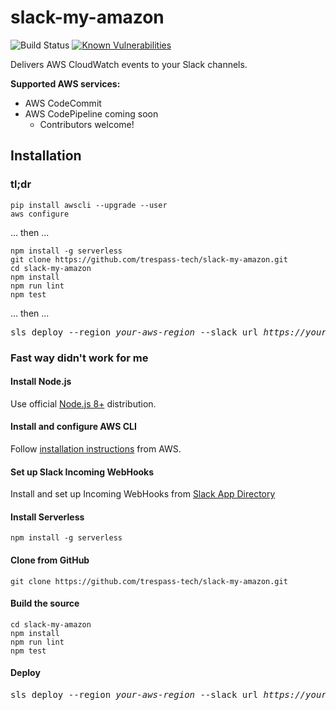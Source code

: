 # slack-my-amazon
![Build Status](https://codebuild.us-east-1.amazonaws.com/badges?uuid=eyJlbmNyeXB0ZWREYXRhIjoibUl6TE1IUG1qKzRQTTloV3psVEdaQWU4alpGS2R1enBOT21OcGxMSzAyaFAzby9oMGpLWE1aZ3dzd25EUldWaEdOa3pLQVdFSVpKSXVTV0Vib3d2S1FrPSIsIml2UGFyYW1ldGVyU3BlYyI6IlNwL2dyNmhWMlhZTVhJUG4iLCJtYXRlcmlhbFNldFNlcmlhbCI6MX0%3D&branch=master)
[![Known Vulnerabilities](https://snyk.io/test/github/trespass-tech/slack-my-amazon/badge.svg)](https://snyk.io/test/github/trespass-tech/slack-my-amazon)

Delivers AWS CloudWatch events to your Slack channels.

**Supported AWS services:**
- AWS CodeCommit
- AWS CodePipeline coming soon
  - Contributors welcome!

## Installation
### tl;dr
```
pip install awscli --upgrade --user
aws configure
```
... then ...
```
npm install -g serverless
git clone https://github.com/trespass-tech/slack-my-amazon.git
cd slack-my-amazon
npm install
npm run lint
npm test
```
... then ...
<pre>sls deploy --region <i>your-aws-region</i> --slack_url <i>https://your-slack-webhooks-url</i></pre>

### Fast way didn't work for me

#### Install Node.js
Use official [Node.js 8+](https://nodejs.org/) distribution.
#### Install and configure AWS CLI
Follow [installation instructions](https://docs.aws.amazon.com/cli/latest/userguide/installing.html) from AWS.

#### Set up Slack Incoming WebHooks
Install and set up Incoming WebHooks from [Slack App Directory](https://slack.com/apps/A0F7XDUAZ-incoming-webhooks)

#### Install Serverless
```
npm install -g serverless
```

#### Clone from GitHub
```
git clone https://github.com/trespass-tech/slack-my-amazon.git
```

#### Build the source
```
cd slack-my-amazon
npm install
npm run lint
npm test
```

#### Deploy
<pre>sls deploy --region <i>your-aws-region</i> --slack_url <i>https://your-slack-webhooks-url</i></pre>
